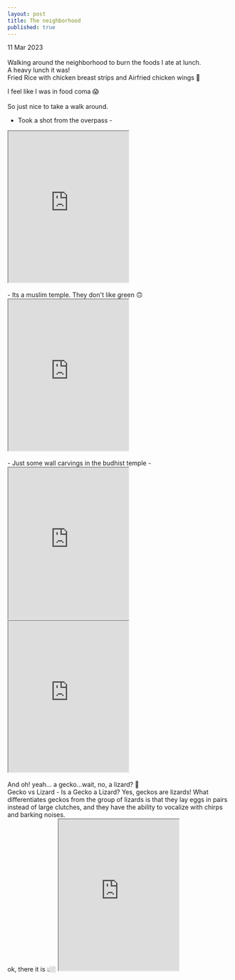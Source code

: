 ```yaml
---
layout: post
title: The neighborhood
published: true
---
```

11 Mar 2023
<br>
<br>
Walking around the neighborhood to burn the foods I ate at lunch.
<br>
A heavy lunch it was!
<br>
Fried Rice with chicken breast strips and Airfried chicken wings 🐔
<br>
<!--more-->
I feel like I was in food coma 😱
<br>
<br>
So just nice to take a walk around. 
<br>
- Took a shot from the overpass -
<iframe src="https://drive.google.com/file/d/1RlQvwOd18y_Z96kdk-HJ0JyoPFFzeMpV/preview" width="270" height="340" allow="autoplay"></iframe>
<br>
<br>
- Its a muslim temple. They don't like green 🙃
<iframe src="https://drive.google.com/file/d/1Ro-2Ci3P3_pHSW9V2tM5V0ukKBywz-Vb/preview" width="270" height="340" allow="autoplay"></iframe>
<br>
<br>
- Just some wall carvings in the budhist temple -
<iframe src="https://drive.google.com/file/d/1d_5_mDjaBgog2RwSgY68bIbM34upA7V0/preview" width="270" height="340" allow="autoplay"></iframe>
<iframe src="https://drive.google.com/file/d/1aXhZf_6H2YPd1OFiirvk2quQVmgZTPxe/preview" width="270" height="340" allow="autoplay"></iframe>
<br>
<br>
And oh! yeah... a gecko...wait, no, a lizard? 🤔
<br>
Gecko vs Lizard - Is a Gecko a Lizard? Yes, geckos are lizards! What differentiates geckos from the group of lizards is that they lay eggs in pairs instead of large clutches, and they have the ability to vocalize with chirps and barking noises.
<br>
ok, there it is 👆🏼
<iframe src="https://drive.google.com/file/d/1BrqxmygqQ44BT2BGxcktvpOVzqZeWcM1/preview" width="270" height="340" allow="autoplay"></iframe>


